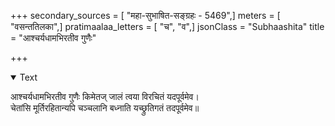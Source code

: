 +++
secondary_sources = [ "महा-सुभाषित-सङ्ग्रहः - 5469",]
meters = [ "वसन्ततिलका",]
pratimaalaa_letters = [ "च", "व",]
jsonClass = "Subhaashita"
title = "आश्चर्यधामभिरतीव गुणैः"

+++

<details open><summary>Text</summary>

आश्चर्यधामभिरतीव गुणैः किमेतज् जालं त्वया विरचितं यदपूर्वमेव।  
चेतांसि मूर्तिरहितान्यपि चञ्चलानि बध्नाति यच्छ्रुतिगतं तदपूर्वमेव॥
</details>

